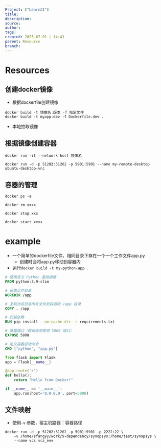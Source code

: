 ```yaml
---
Project: ["LearnAI"]
title: 
description: 
source: 
author: 
tags: 
created: 2025-07-01 | 14:41
parent: Resource
branch: 
---
```

# Resources

## 创建docker镜像
- 根据dockerfile创建镜像
```
docker build -t 镜像名:版本 -f 指定文件
docker build -t myapp:dev -f Dockerfile.dev .
```
- 本地拉取镜像
## 根据镜像创建容器
```
docker run -it --network host 镜像名

docker run -d -p 51202:51202 -p 5901:5901 --name my-remote-desktop ubuntu-desktop-vnc
```
## 容器的管理
```
docker ps -a

docker rm xxxx

docker stop xxx

docker start xxxx
```


# example
- 一个简单的dockerfile文件，相同目录下存在一个一个工作文件app.py
	- 创建时会将app.py移动到容器内
- 运行`docker build -t my-python-app .`
``` dockerfile
# 使用官方 Python 基础镜像
FROM python:3.9-slim

# 设置工作目录
WORKDIR /app

# 复制当前目录所有文件到容器的 /app 目录
COPY . /app

# 安装依赖
RUN pip install --no-cache-dir -r requirements.txt

# 暴露端口（假设应用使用 5000 端口）
EXPOSE 5000

# 定义容器启动命令
CMD ["python", "app.py"]
```

``` app.py
from flask import Flask
app = Flask(__name__)

@app.route('/')
def hello():
    return "Hello from Docker!"

if __name__ == '__main__':
    app.run(host='0.0.0.0', port=5000)
```

## 文件映射
- 使用`-v` 参数，宿主机路径：容器路径
```
docker run -d -p 51202:51202 -p 5901:5901 -p 2222:22 \
	-v /home/sfangyy/work/9-dependency/synopsys:/home/test/synopsys \
	--name vcs vcs_env
```
